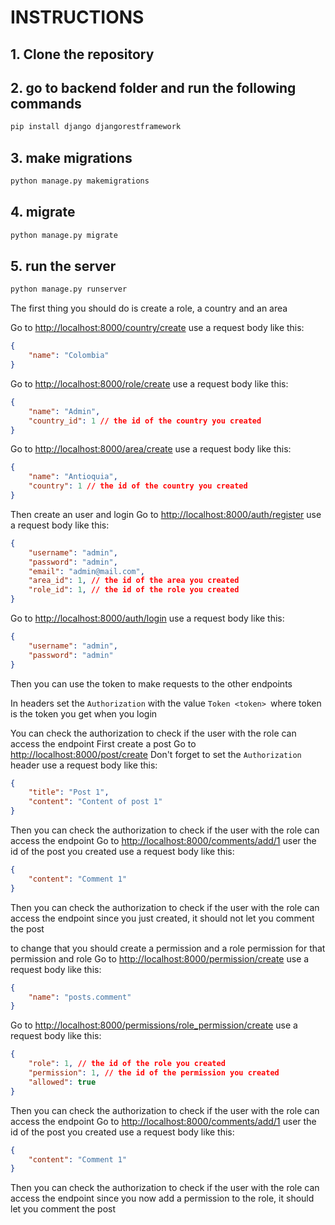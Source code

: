 # INSTRUCTIONS

## 1. Clone the repository

## 2. go to backend folder and run the following commands
```bash
pip install django djangorestframework
```

## 3. make migrations
```bash
python manage.py makemigrations
```

## 4. migrate
```bash
python manage.py migrate
```

## 5. run the server
```bash
python manage.py runserver
```


The first thing you should do is create a role, a country and an area



Go to [http://localhost:8000/country/create](http://localhost:8000/country/create)
use a request body like this:
```json
{
    "name": "Colombia"
}
```
Go to [http://localhost:8000/role/create](http://localhost:8000/role/create)
use a request body like this:
```json
{
    "name": "Admin",
    "country_id": 1 // the id of the country you created
}
```

Go to [http://localhost:8000/area/create](http://localhost:8000/area/create)
use a request body like this:
```json
{
    "name": "Antioquia",
    "country": 1 // the id of the country you created
}
```


Then create an user and login
Go to [http://localhost:8000/auth/register](http://localhost:8000/auth/register)
use a request body like this:
```json
{
    "username": "admin",
    "password": "admin",
    "email": "admin@mail.com",
    "area_id": 1, // the id of the area you created
    "role_id": 1, // the id of the role you created
}

```

Go to [http://localhost:8000/auth/login](http://localhost:8000/auth/login)
use a request body like this:
```json
{
    "username": "admin",
    "password": "admin"
}
```

Then you can use the token to make requests to the other endpoints

In headers set the `Authorization` with the value `Token <token> `where token is the token you get when you login


You can check the authorization to check if the user with the role can access the endpoint
First create a post
Go to [http://localhost:8000/post/create](http://localhost:8000/post/create)
Don't forget to set the `Authorization` header
use a request body like this:
```json
{
    "title": "Post 1",
    "content": "Content of post 1"
}
```

Then you can check the authorization to check if the user with the role can access the endpoint
Go to [http://localhost:8000/comments/add/1](http://localhost:8000/comments/add/1)
user the id of the post you created
use a request body like this:
```json
{
    "content": "Comment 1"
}
```

Then you can check the authorization to check if the user with the role can access the endpoint
since you just created, it should not let you comment the post

to change that you should create a permission and a role permission for that permission and role
Go to [http://localhost:8000/permission/create](http://localhost:8000/permission/create)
use a request body like this:
```json
{
    "name": "posts.comment"
}
```

Go to [http://localhost:8000/permissions/role_permission/create](http://localhost:8000/permissions/role_permission/create)
use a request body like this:
```json
{
    "role": 1, // the id of the role you created
    "permission": 1, // the id of the permission you created
    "allowed": true
}
```

Then you can check the authorization to check if the user with the role can access the endpoint
Go to [http://localhost:8000/comments/add/1](http://localhost:8000/comments/add/1)
user the id of the post you created
use a request body like this:
```json
{
    "content": "Comment 1"
}
```

Then you can check the authorization to check if the user with the role can access the endpoint
since you now add a permission to the role, it should let you comment the post